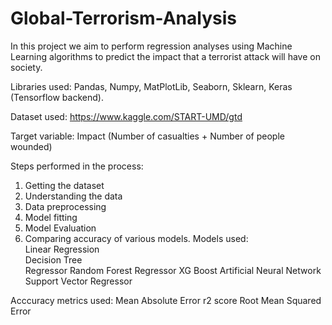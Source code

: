 # Global-Terrorism-Analysis

In this project we aim to perform regression analyses using Machine Learning algorithms to predict the impact that a terrorist attack will have on society.

Libraries used: Pandas, Numpy, MatPlotLib, Seaborn, Sklearn, Keras (Tensorflow backend).

Dataset used: https://www.kaggle.com/START-UMD/gtd

Target variable: Impact (Number of casualties + Number of people wounded)

Steps performed in the process:

1. Getting the dataset
2. Understanding the data
3. Data preprocessing
4. Model fitting
5. Model Evaluation
6. Comparing accuracy of various models.
Models used: <br>
Linear Regression <br> Decision Tree <br> Regressor Random Forest Regressor XG Boost Artificial Neural Network Support Vector Regressor

Acccuracy metrics used: Mean Absolute Error r2 score Root Mean Squared Error
